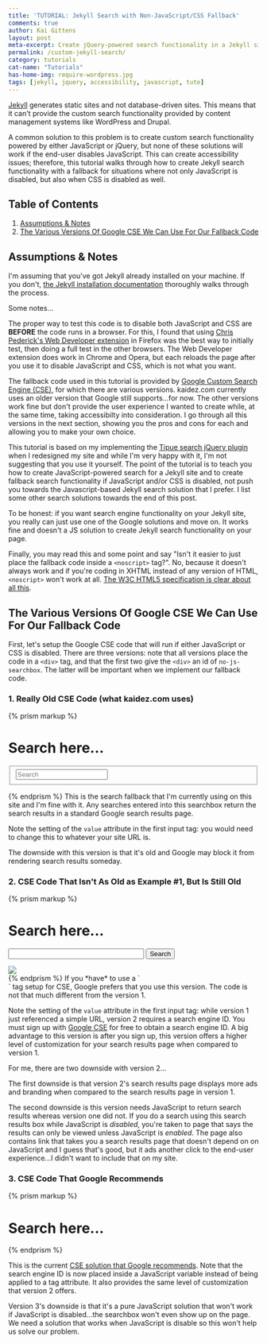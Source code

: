 ```yaml
---
title: 'TUTORIAL: Jekyll Search with Non-JavaScript/CSS Fallback'
comments: true
author: Kai Gittens
layout: post
meta-excerpt: Create jQuery-powered search functionality in a Jekyll site & create fallback search functionality if JavaScript and/or CSS is disabled.
permalink: /custom-jekyll-search/
category: tutorials
cat-name: "Tutorials"
has-home-img: require-wordpress.jpg
tags: [jekyll, jquery, accessibility, javascript, tute]
---  
```

[Jekyll](http://jekyllrb.com/ "Go to the Jekyll blog engine site") generates static sites and not database-driven sites. This means that it can't provide the custom search functionality provided by content management systems like WordPress and Drupal.

A common solution to this problem is to create custom search functionality powered by either JavaScript or jQuery, but none of these solutions will work if the end-user disables JavaScript. This can create accessibility issues; therefore, this tutorial walks through how to create Jekyll search functionality with a fallback for situations where not only JavaScript is disabled, but also when CSS is disabled as well.

## Table of Contents
1. [Assumptions &amp; Notes](#assumptions-notes)
2. [The Various Versions Of Google CSE We Can Use For Our Fallback Code](#fallback-code)

<a name="assumptions-notes"></a>
## Assumptions &amp; Notes

I'm assuming that you've got Jekyll already installed on your machine. If you don't, [the Jekyll installation documentation](http://jekyllrb.com/docs/installation/ "Read the Jekyll installation documentation") thoroughly walks through the process.

Some notes...

The proper way to test this code is to disable both JavaScript and CSS are __BEFORE__ the code runs in a browser.  For this, I found that using [Chris Pederick's Web Developer extension](http://chrispederick.com/work/web-developer/ "Get Chris Pederick's Web Developer extension") in Firefox was the best way to initially test, then doing a full test in the other browsers. The Web Developer extension does work in Chrome and Opera, but each reloads the page after you use it to disable JavaScript and CSS, which is not what you want. 

The fallback code used in this tutorial is provided by [Google Custom Search Engine (CSE)](https://www.google.com/cse/ "Learn about Google Custom Search Engine"), for which there are various versions. kaidez.com currently uses an older version that Google still supports...for now. The other versions work fine but don't provide the user experience I wanted to create while, at the same time, taking accessibilty into consideration.  I go through all this versions in the next section, showing you the pros and cons for each and allowing you to make your own choice.

This tutorial is based on my implementing the [Tipue search jQuery plugin](http://www.tipue.com/search/ "Read more about Tipue Search") when I redesigned my site and while I'm very happy with it, I'm not suggesting that you use it yourself. The point of the tutorial is to teach you how to create JavaScript-powered search for a Jekyll site and to create fallback search functionality if JavaScript and/or CSS is disabled, not push you towards the Javascript-based Jekyll search solution that I prefer. I list some other search solutions towards the end of this post.

To be honest: if you want search engine functionality on your Jekyll site, you really can just use one of the Google solutions and move on. It works fine and doesn't a JS solution to create Jekyll search functionality on your page.

Finally, you may read this and some point and say "Isn't it easier to just place the fallback code inside a `<noscript>` tag?". No, because it doesn't always work and if you're coding in XHTML instead of any version of HTML, `<noscript>` won't work at all. [The W3C HTML5 specification is clear about all this](http://www.w3.org/html/wg/drafts/html/master/scripting-1.html#the-noscript-element "Read the noscript section of the HTML5 specification").

<a name="fallback-code"></a>
## The Various Versions Of Google CSE We Can Use For Our Fallback Code
First, let's setup the Google CSE code that will run if either JavaScript or CSS is disabled. There are three versions: note that all versions place the code in a `<div>` tag, and that the first two give the `<div>` an id of `no-js-searchbox`. The latter will be important when we implement our fallback code.

### 1. Really Old CSE Code (what kaidez.com uses)
{% prism markup %}
<!DOCTYPE html>
<html lang="en">
<head>
  <meta charset="UTF-8">
  <title>Search For Content</title>
</head>
<body>
  <h1>Search here...</h1>
  <div id="no-js-searchbox">
    <form action="http://google.com/search" method="get">
      <fieldset role="search">
        <!-- change the "value" attribute below to point to your site -->
        <input type="hidden" name="q" value="site:kaidez.com"/>
        <input class="search" type="text" name="q" results="0" placeholder="Search"/>
      </fieldset>
    </form> 
  </div>
</body>
</html>
{% endprism %}
This is the search fallback that I'm currently using on this site and I'm fine with it. Any searches entered into this searchbox return the search results in a standard Google search results page.

Note the setting of the `value` attribute in the first input tag: you would need to change this to whatever your site URL is.

The downside with this version is that it's old and Google may block it from rendering search results someday. 
### 2. CSE Code That Isn't As Old as Example #1, But Is Still Old
{% prism markup %}
<!DOCTYPE html>
<html lang="en">
<head>
  <meta charset="UTF-8">
  <title>Search For Content</title>
</head>
<body>
  <h1>Search here...</h1>
  <div id="no-js-searchbox">
    <form id="cse-search-box" action="http://google.com/cse">
      <!-- change the "value" attribute below to point to your search engine ID -->
      <input type="hidden" name="cx" value="partner-pub-7363372172009273:x2tstb3o6ga" />
      <input type="hidden" name="ie" value="UTF-8" />
      <input type="text" name="q" size="31" />
      <input type="submit" name="sa" value="Search" />
    </form>
    <img src="http://www.google.com/cse/images/google_custom_search_smwide.gif">
  </div>
</body>
</html>
{% endprism %}
If you *have* to use a `<form>` tag setup for CSE, Google prefers that you use this version. The code is not that much different from the version 1. 

Note the setting of the `value` attribute in the first input tag: while version 1 just referenced a simple URL, version 2 requires a search engine ID. You must sign up with [Google CSE](https://www.google.com/cse/) for free to obtain a search engine ID.  A big advantage to this version is after you sign up, this version offers a higher level of customization for your search results page when compared to version 1.

For me, there are two downside with version 2...

The first downside is that version 2's search results page displays more ads and branding when compared to the search results page in version 1.

The second downside is this version needs JavaScript to return search results whereas version one did not. If you do a search using this search results box while JavaScript is *disabled*, you're taken to page that says the results can only be viewed unless JavaScript is *enabled*. The page also contains link that takes you a search results page that doesn't depend on on JavaScript and I guess that's good, but it ads another click to the end-user experience...I didn't want to include that on my site.

### 3. CSE Code That Google Recommends
{% prism markup %}
<!DOCTYPE html>
<html lang="en">
<head>
  <meta charset="UTF-8">
  <title>Search For Content</title>
</head>
<body>
  <h1>Search here...</h1>
  <div>
    <script>
      (function() {
        // change the value of the "cx" variable below to contain your search engine ID
        var cx = 'partner-pub-7363372172009273:x2tstb3o6ga';
        var gcse = document.createElement('script');
        gcse.type = 'text/javascript';
        gcse.async = true;
        gcse.src = (document.location.protocol == 'https:' ? 'https:' : 'http:') +
        '//www.google.com/cse/cse.js?cx=' + cx;
        var s = document.getElementsByTagName('script')[0];
        s.parentNode.insertBefore(gcse, s);
      })();
    </script>
    <gcse:search></gcse:search>
  </div>
</body>
</html>
{% endprism %}

This is the current [CSE solution that Google recommends](http://googlecustomsearch.blogspot.com/2012/08/introducing-custom-search-element-v2.html "Read about the current Google CSE recommendation"). Note that the search engine ID is now placed inside a JavaScript variable instead of being applied to a tag attribute. It also provides the same level of customization that version 2 offers.

Version 3's downside is that it's a pure JavaScript solution that won't work if JavaScript is disabled...the searchbox won't even show up on the page.  We need a solution that works when JavaScript is disable so this won't help us solve our problem.


